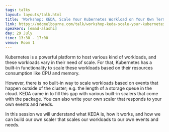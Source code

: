 ```yaml
---
tags: talks
layout: layouts/talk.html
title: 'Workshop: KEDA, Scale Your Kubernetes Workload on Your Own Terms'
link: https://ndcmelbourne.com/talk/workshop-keda-scale-your-kubernetes-workload-on-your-own-terms/
speakers: [emad-alashi]
day: 29 July
time: 13:30 - 17:00
venue: Room 1
---
```

Kubernetes is a powerful platform to host various kind of workloads, and these workloads vary in their need of scale. For that, Kubernetes has a built-in functionality to scale these workloads based on their resources consumption like CPU and memory.

However, there is no built-in way to scale workloads based on events that happen outside of the cluster; e.g. the length of a storage queue in the cloud.
KEDA came in to fill this gap with various built-in scalers that come with the package. You can also write your own scaler that responds to your own events and needs.

In this session we will understand what KEDA is, how it works, and how we can build our own scaler that scales our workloads to our own events and needs.